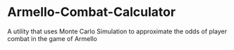 # Armello-Combat-Calculator
A utility that uses Monte Carlo Simulation to approximate the odds of player combat in the game of Armello
